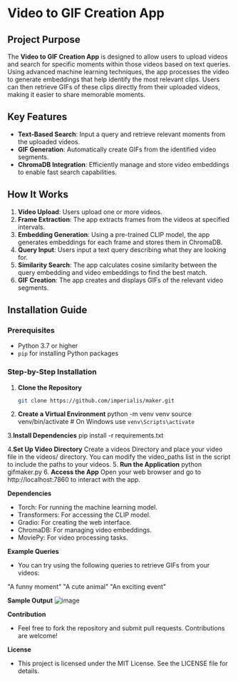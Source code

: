 # Video to GIF Creation App

## Project Purpose
The **Video to GIF Creation App** is designed to allow users to upload videos and search for specific moments within those videos based on text queries. Using advanced machine learning techniques, the app processes the video to generate embeddings that help identify the most relevant clips. Users can then retrieve GIFs of these clips directly from their uploaded videos, making it easier to share memorable moments.

## Key Features
- **Text-Based Search**: Input a query and retrieve relevant moments from the uploaded videos.
- **GIF Generation**: Automatically create GIFs from the identified video segments.
- **ChromaDB Integration**: Efficiently manage and store video embeddings to enable fast search capabilities.

## How It Works
1. **Video Upload**: Users upload one or more videos.
2. **Frame Extraction**: The app extracts frames from the videos at specified intervals.
3. **Embedding Generation**: Using a pre-trained CLIP model, the app generates embeddings for each frame and stores them in ChromaDB.
4. **Query Input**: Users input a text query describing what they are looking for.
5. **Similarity Search**: The app calculates cosine similarity between the query embedding and video embeddings to find the best match.
6. **GIF Creation**: The app creates and displays GIFs of the relevant video segments.

## Installation Guide

### Prerequisites
- Python 3.7 or higher
- `pip` for installing Python packages

### Step-by-Step Installation

1. **Clone the Repository**
   ```bash
   git clone https://github.com/imperialis/maker.git
2. **Create a Virtual Environment**
   python -m venv venv
   source venv/bin/activate  # On Windows use `venv\Scripts\activate`

3.**Install Dependencies**
   pip install -r requirements.txt

4.**Set Up Video Directory**
   Create a videos Directory and place your video file in the videos/ directory. You can modify the video_paths list in the script to include the paths to your videos.
5. **Run the Application**
   python gifmaker.py
6. **Access the App**
   Open your web browser and go to http://localhost:7860 to interact with the app.
   
**Dependencies**
- Torch: For running the machine learning model.
- Transformers: For accessing the CLIP model.
- Gradio: For creating the web interface.
- ChromaDB: For managing video embeddings.
- MoviePy: For video processing tasks.

**Example Queries**
- You can try using the following queries to retrieve GIFs from your videos:

"A funny moment"
"A cute animal"
"An exciting event"

**Sample Output**
![image](https://github.com/user-attachments/assets/2ddedb82-4ec8-411d-b5b9-0d20fffbebb3)


**Contribution**
- Feel free to fork the repository and submit pull requests. Contributions are welcome!

**License**
- This project is licensed under the MIT License. See the LICENSE file for details.
